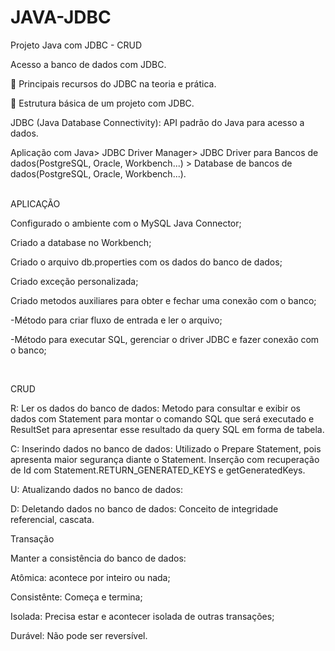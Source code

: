 # JAVA-JDBC
Projeto Java com JDBC - CRUD


Acesso a banco de dados com JDBC.


 Principais recursos do JDBC na teoria e prática.

 Estrutura básica de um projeto com JDBC.


JDBC (Java Database Connectivity): API padrão do Java para acesso a dados.


Aplicação com Java> JDBC Driver Manager> JDBC Driver para Bancos de dados(PostgreSQL, Oracle, Workbench...) > Database de bancos de dados(PostgreSQL, Oracle, Workbench...).

<br>
APLICAÇÃO


Configurado o ambiente com o MySQL Java Connector;


Criado a database no Workbench;


Criado o arquivo db.properties com os dados do banco de dados;


Criado exceção personalizada;


Criado metodos auxiliares para obter e fechar uma conexão com o banco;


 -Método para criar fluxo de entrada e ler o arquivo;
 
 -Método para executar SQL, gerenciar o driver JDBC e fazer conexão com o banco;

<br>

CRUD


R: Ler os dados do banco de dados:
Metodo para consultar e exibir os dados com Statement para montar o comando SQL que será executado e ResultSet para apresentar esse resultado da query SQL em forma de tabela.

C: Inserindo dados no banco de dados:
Utilizado o Prepare Statement, pois apresenta maior segurança diante o Statement. Inserção com recuperação de Id com Statement.RETURN_GENERATED_KEYS e getGeneratedKeys.

U: Atualizando dados no banco de dados:

D: Deletando dados no banco de dados:
Conceito de integridade referencial, cascata.

Transação 

Manter a consistência do banco de dados:

Atômica: acontece por inteiro ou nada;

Consistênte: Começa e termina;

Isolada: Precisa estar e acontecer isolada de outras transações;

Durável: Não pode ser reversível.

